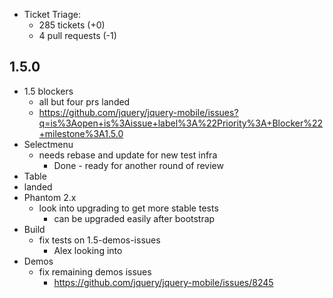 * Ticket Triage:
  * 285 tickets (+0)
  * 4 pull requests (-1)

## 1.5.0
* 1.5 blockers
  * all but four prs landed
  * https://github.com/jquery/jquery-mobile/issues?q=is%3Aopen+is%3Aissue+label%3A%22Priority%3A+Blocker%22+milestone%3A1.5.0
* Selectmenu
  * needs rebase and update for new test infra
    * Done - ready for another round of review
 * Table
  * landed
* Phantom 2.x
  * look into upgrading to get more stable tests
    * can be upgraded easily after bootstrap
* Build
  * fix tests on 1.5-demos-issues
    * Alex looking into
* Demos
  * fix remaining demos issues
    * https://github.com/jquery/jquery-mobile/issues/8245
